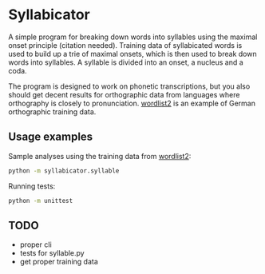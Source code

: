 # Syllabicator

A simple program for breaking down words into syllables using the
maximal onset principle (citation needed).  Training data of
syllabicated words is used to build up a trie of maximal onsets, which
is then used to break down words into syllables.  A syllable is
divided into an onset, a nucleus and a coda.

The program is designed to work on phonetic transcriptions, but you
also should get decent results for orthographic data from languages
where orthography is closely to pronunciation.
[wordlist2](./wordlist2) is an example of German orthographic training
data.


## Usage examples

Sample analyses using the training data from [wordlist2](./wordlist2):
```sh
python -m syllabicator.syllable
```

Running tests:
```sh
python -m unittest
```


## TODO

* proper cli
* tests for syllable.py
* get proper training data
